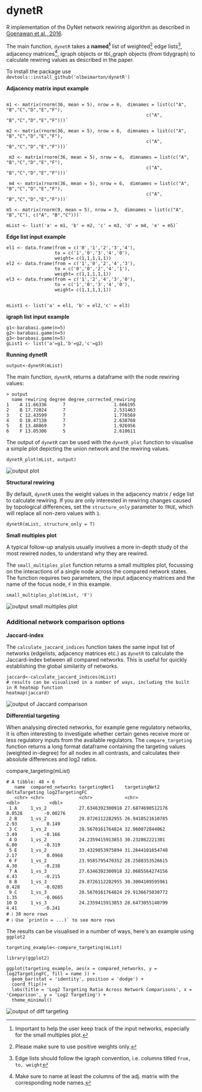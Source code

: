 # dynetR
R implementation of the DyNet network rewiring algorithm as described in [Goenawan et al., 2016](https://academic.oup.com/bioinformatics/article/32/17/2713/2450724).

The main function, `dynetR` takes a **named[^1]** list of weighted[^2] edge lists[^3], adjacency matrices[^4], igraph objects or tbl_graph objects (from tidygraph) to calculate rewiring values as described in the paper.

[^1]: Important to help the user keep track of the input networks, especially for the small multiples plot.
[^2]: Please make sure to use positive weights only.
[^3]: Edge lists should follow the igraph convention, i.e. columns titled `from, to, weight`
[^4]: Make sure to name at least the columns of the adj. matrix with the corresponding node names.

To install the package use
`devtools::install_github('olbeimarton/dynetR')`

**Adjacency matrix input example**
```

m1 <- matrix(rnorm(36, mean = 5), nrow = 6,  dimnames = list(c("A", "B","C","D","E","F"),
                                                    c("A", "B","C","D","E","F")))`
                                                    
m2 <- matrix(rnorm(36, mean = 5), nrow = 6,  dimnames = list(c("A", "B","C","D","E","F"),
                                                    c("A", "B","C","D","E","F")))`
                                                    
 m3 <- matrix(rnorm(36, mean = 5), nrow = 6,  dimnames = list(c("A", "B","C","D","E","F"),
                                                    c("A", "B","C","D","E","F")))`
                                                    
 m4 <- matrix(rnorm(36, mean = 5), nrow = 6,  dimnames = list(c("A", "B","C","D","E","F"),
                                                    c("A", "B","C","D","E","F")))`

m5 <- matrix(rnorm(9, mean = 5), nrow = 3,  dimnames = list(c("A", "B","C"), c("A", "B","C")))`
                                                    
mList <- list('a' = m1, 'b' = m2, 'c' = m3, 'd' = m4, 'e' = m5)`
```

**Edge list input example**
```
el1 <- data.frame(from = c('0','1','2','3','4'),
                  to = c('1','0','3','4','0'),
                  weight= c(1,1,1,1,1))
el2 <- data.frame(from = c('1','0','2','4','3'),
                  to = c('0','0','2','4','1'),
                  weight= c(1,1,1,1,1))
el3 <- data.frame(from = c('1','2','4','3','0'),
                  to = c('1','0','3','4','0'),
                  weight= c(1,1,1,1,1))


mList1 <- list('a' = el1, 'b' = el2,'c' = el3)
```

**igraph list input example**
```
g1<-barabasi.game(n=5)
g2<-barabasi.game(n=5)
g3<-barabasi.game(n=5)
gList1 <- list('a'=g1,'b'=g2,'c'=g3)
```

**Running dynetR**
 
 `output<-dynetR(mList)`

The main function, `dynetR`, returns a dataframe with the node rewiring values: 
```
> output
  name rewiring degree degree_corrected_rewiring
1    A 11.66336      7                  1.666195
2    B 17.72024      7                  2.531463
3    C 12.43599      7                  1.776569
4    D 18.47138      7                  2.638768
5    E 13.48869      7                  1.926956
6    F 13.05306      5                  2.610611
```

The output of `dynetR` can be used with the `dynetR_plot` function to visualise a simple plot depicting the union network and the rewiring values.

`dynetR_plot(mList, output)`


![output plot](example_plot.png)


**Structural rewiring**

By default, `dynetR` uses the weight values in the adjacency matrix / edge list to calculate rewiring. If you are only interested in rewiring changes caused by topological differences, set the `structure_only` parameter to `TRUE`, which will replace all non-zero values with `1`.

`dynetR(mList, structure_only = T)`

**Small multiples plot**

A typical follow-up analysis usually involves a more in-depth study of the most rewired nodes, to understand why they are rewired. 

The `small_multiples_plot` function returns a small multiples plot, focussing on the interactions of a single node across the compared network states. The function requires two parameters, the input adjacency matrices and the name of the focus node, `F` in this example.

`small_multiples_plot(mList, 'F')`

![output small multiples plot](small_multiples_example.png)

### Additional network comparison options

**Jaccard-index**

The `calculate_jaccard_indices` function takes the same input list of networks (edgelists, adjacency matrices etc.) as `dynetR` to calculate the Jaccard-index between all compared networks. This is useful for quickly establishing the global similarity of networks.

```
jaccard<-calculate_jaccard_indices(mList)
# results can be visualised in a number of ways, including the built in R heatmap function
heatmap(jaccard)
```
![output of Jaccard comparison](jaccard_heatmap.png)

**Differential targeting**

When analysing directed networks, for example gene regulatory networks, it is often interesting to investigate whether certain genes receive more or less regulatory inputs from the available regulators. The `compare_targeting` function returns a long format dataframe containing the targeting values (weighted in-degree) for all nodes in all contrasts, and calculates their absolute differences and log2 ratios.

compare_targeting(mList)
```
# A tibble: 48 × 6
   name  compared_networks targetingNet1    targetingNet2    deltaTargeting log2TargetingFC
   <chr> <chr>             <chr>            <chr>                     <dbl>           <dbl>
 1 A     1_vs_2            27.6346392300918 27.6874690512176         0.0528        -0.00276
 2 B     1_vs_2            29.8726112282955 26.9418521610785         2.93           0.149  
 3 C     1_vs_2            28.5670161764824 32.060872844062          3.49          -0.166  
 4 D     1_vs_2            24.2359415913853 30.232862221301          6.00          -0.319  
 5 E     1_vs_2            33.4329853975894 31.2644101654748         2.17           0.0968 
 6 F     1_vs_2            23.9585795470352 28.2588353526615         4.30          -0.238  
 7 A     1_vs_3            27.6346392300918 32.0685564274156         4.43          -0.215  
 8 B     1_vs_3            29.8726112282955 30.3004109595961         0.428         -0.0205 
 9 C     1_vs_3            28.5670161764824 29.9136675030772         1.35          -0.0665 
10 D     1_vs_3            24.2359415913853 28.6473055140799         4.41          -0.241  
# ℹ 38 more rows
# ℹ Use `print(n = ...)` to see more rows
```
The results can be visualised in a number of ways, here's an example using `ggplot2`

```
targeting_example<-compare_targeting(mList)

library(ggplot2)

ggplot(targeting_example, aes(x = compared_networks, y = log2TargetingFC, fill = name )) +
  geom_bar(stat = 'identity', position = 'dodge') +
  coord_flip()+
  labs(title = 'Log2 Targeting Ratio Across Network Comparisons', x = 'Comparison', y = 'Log2 Targeting') +
  theme_minimal()
```

![output of diff targeting](targeting.png)
